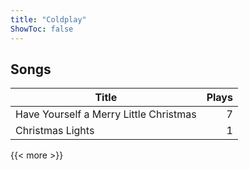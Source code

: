 ```yaml
---
title: "Coldplay"
ShowToc: false
---
```


## Songs
Title | Plays 
----- | -----: 
Have Yourself a Merry Little Christmas | 7
Christmas Lights | 1

{{< more >}}